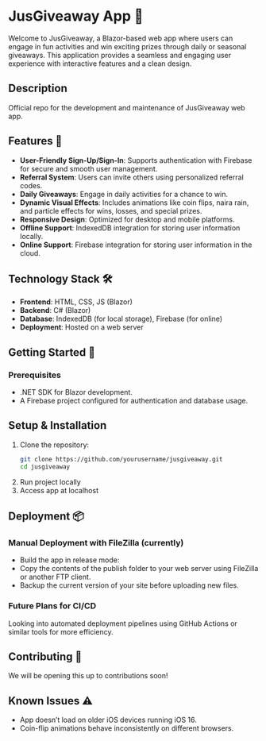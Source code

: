 # JusGiveaway App 🎉
Welcome to JusGiveaway, a Blazor-based web app where users can engage in fun activities and win exciting prizes through daily or seasonal giveaways. This application provides a seamless and engaging user experience with interactive features and a clean design.

## Description
Official repo for the development and maintenance of JusGiveaway web app.

## Features 🌟
- **User-Friendly Sign-Up/Sign-In**: Supports authentication with Firebase for secure and smooth user management.
- **Referral System**: Users can invite others using personalized referral codes.
- **Daily Giveaways**: Engage in daily activities for a chance to win.
- **Dynamic Visual Effects**: Includes animations like coin flips, naira rain, and particle effects for wins, losses, and special prizes.
- **Responsive Design**: Optimized for desktop and mobile platforms.
- **Offline Support**: IndexedDB integration for storing user information locally.
- **Online Support**: Firebase integration for storing user information in the cloud.

## Technology Stack 🛠️
- **Frontend**: HTML, CSS, JS (Blazor)
- **Backend**: C# (Blazor)
- **Database**: IndexedDB (for local storage), Firebase (for online)
- **Deployment**: Hosted on a web server

## Getting Started 🚀
### Prerequisites
- .NET SDK for Blazor development.
- A Firebase project configured for authentication and database usage.

## Setup & Installation

1. Clone the repository:
   ```bash
   git clone https://github.com/yourusername/jusgiveaway.git
   cd jusgiveaway
2. Run project locally
3. Access app at localhost

## Deployment 📦
### Manual Deployment with FileZilla (currently)
- Build the app in release mode:
- Copy the contents of the publish folder to your web server using FileZilla or another FTP client.
- Backup the current version of your site before uploading new files.

### Future Plans for CI/CD
Looking into automated deployment pipelines using GitHub Actions or similar tools for more efficiency.

## Contributing 🤝
We will be opening this up to contributions soon!

## Known Issues ⚠️
- App doesn’t load on older iOS devices running iOS 16.
- Coin-flip animations behave inconsistently on different browsers.

